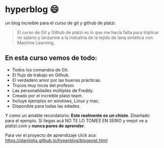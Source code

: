 # hyperblog 😄
un blog increíble para el curso de git y github de platzi.
>El curso de Git y Github de platzi es lo que me hacía falta para triplicar mi salario y lanzarme a la industria de la tejido de lana sintética con Machine Learning.

## En esta curso vemos de todo: 
- Todos los comandos de Git.
- El flujo de trabajo en Github.
- El verdadero amor por las buenas prácticas.
- Trucos muy locos del profesor.
- Las personalidades múltiples de Freddy.
- Creado por el increible platzi team.
- Incluye ejemplos en windows, Linux y mac.
- Disponible para todas las edades.

Y como un amable recordatorio: **Este realmente es un chiste**. Diseñado para el ejemplo. Si llegas acá NO TE LO TOMES EN SERIO y mejot ve a platizi.com y **nunca pares de aprender**.

Para ver el proyecto de aprendizaje click aca: https://idanilohs.github.io/hyperblog/blogpost.html
